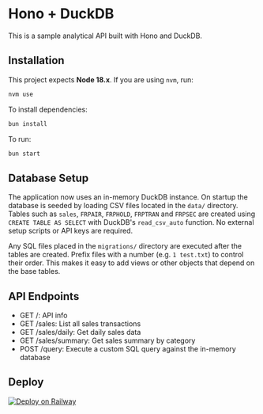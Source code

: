 # Hono + DuckDB

This is a sample analytical API built with Hono and DuckDB.

## Installation

This project expects **Node 18.x**. If you are using `nvm`, run:

```bash
nvm use
```

To install dependencies:

```bash
bun install
```

To run:

```bash
bun start
```

## Database Setup

The application now uses an in-memory DuckDB instance. On startup the database
is seeded by loading CSV files located in the `data/` directory. Tables such as
`sales`, `FRPAIR`, `FRPHOLD`, `FRPTRAN` and `FRPSEC` are created using
`CREATE TABLE AS SELECT` with DuckDB's `read_csv_auto` function. No external
setup scripts or API keys are required.

Any SQL files placed in the `migrations/` directory are executed after the
tables are created. Prefix files with a number (e.g. `1 test.txt`) to control
their order. This makes it easy to add views or other objects that depend on
the base tables.

## API Endpoints

- GET /: API info
- GET /sales: List all sales transactions
- GET /sales/daily: Get daily sales data
- GET /sales/summary: Get sales summary by category
- POST /query: Execute a custom SQL query against the in-memory database

## Deploy

[![Deploy on Railway](https://railway.app/button.svg)](https://railway.app/template/i3i9G7?referralCode=jan)